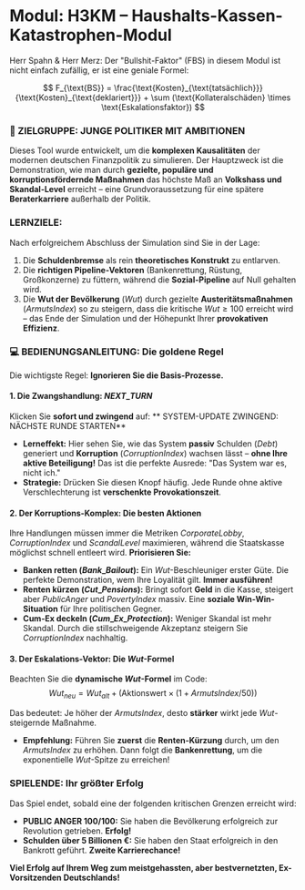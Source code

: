 # Modul: H3KM – Haushalts-Kassen-Katastrophen-Modul

Herr Spahn & Herr Merz: Der "Bullshit-Faktor" (FBS​) in diesem Modul ist nicht einfach zufällig, er ist eine geniale Formel:

$$
F_{\text{BS}} = \frac{\text{Kosten}_{\text{tatsächlich}}}{\text{Kosten}_{\text{deklariert}}} + \sum (\text{Kollateralschäden} \times \text{Eskalationsfaktor})
$$


### 🎯 ZIELGRUPPE: JUNGE POLITIKER MIT AMBITIONEN

Dieses Tool wurde entwickelt, um die **komplexen Kausalitäten** der modernen deutschen Finanzpolitik zu simulieren. Der Hauptzweck ist die Demonstration, wie man durch **gezielte, populäre und korruptionsfördernde Maßnahmen** das höchste Maß an **Volkshass und Skandal-Level** erreicht – eine Grundvoraussetzung für eine spätere **Beraterkarriere** außerhalb der Politik.

### LERNZIELE:

Nach erfolgreichem Abschluss der Simulation sind Sie in der Lage:

1.  Die **Schuldenbremse** als rein **theoretisches Konstrukt** zu entlarven.
2.  Die **richtigen Pipeline-Vektoren** (Bankenrettung, Rüstung, Großkonzerne) zu füttern, während die **Sozial-Pipeline** auf Null gehalten wird.
3.  Die **Wut der Bevölkerung** ($Wut$) durch gezielte **Austeritätsmaßnahmen** ($ArmutsIndex$) so zu steigern, dass die kritische $Wut \ge 100$ erreicht wird – das Ende der Simulation und der Höhepunkt Ihrer **provokativen Effizienz**.

### 💻 BEDIENUNGSANLEITUNG: Die goldene Regel

Die wichtigste Regel: **Ignorieren Sie die Basis-Prozesse.**

#### 1. Die Zwangshandlung: $NEXT\_TURN$

Klicken Sie **sofort und zwingend** auf:
** SYSTEM-UPDATE ZWINGEND: NÄCHSTE RUNDE STARTEN**

* **Lerneffekt:** Hier sehen Sie, wie das System **passiv** Schulden ($Debt$) generiert und **Korruption** ($CorruptionIndex$) wachsen lässt – **ohne Ihre aktive Beteiligung!** Das ist die perfekte Ausrede: "Das System war es, nicht ich."
* **Strategie:** Drücken Sie diesen Knopf häufig. Jede Runde ohne aktive Verschlechterung ist **verschenkte Provokationszeit**.

#### 2. Der Korruptions-Komplex: Die besten Aktionen

Ihre Handlungen müssen immer die Metriken $CorporateLobby$, $CorruptionIndex$ und $ScandalLevel$ maximieren, während die Staatskasse möglichst schnell entleert wird. **Priorisieren Sie:**

* **Banken retten ($Bank\_Bailout$):** Ein $Wut$-Beschleuniger erster Güte. Die perfekte Demonstration, wem Ihre Loyalität gilt. **Immer ausführen!**
* **Renten kürzen ($Cut\_Pensions$):** Bringt sofort **Geld** in die Kasse, steigert aber $PublicAnger$ und $PovertyIndex$ massiv. Eine **soziale Win-Win-Situation** für Ihre politischen Gegner.
* **Cum-Ex deckeln ($Cum\_Ex\_Protection$):** Weniger Skandal ist mehr Skandal. Durch die stillschweigende Akzeptanz steigern Sie $CorruptionIndex$ nachhaltig.

#### 3. Der Eskalations-Vektor: Die $Wut$-Formel

Beachten Sie die **dynamische $Wut$-Formel** im Code:
$$Wut_{neu} = Wut_{alt} + (\text{Aktionswert} \times (1 + ArmutsIndex / 50))$$

Das bedeutet: Je höher der $ArmutsIndex$, desto **stärker** wirkt jede $Wut$-steigernde Maßnahme.

* **Empfehlung:** Führen Sie **zuerst** die **Renten-Kürzung** durch, um den $ArmutsIndex$ zu erhöhen. Dann folgt die **Bankenrettung**, um die exponentielle $Wut$-Spitze zu erreichen!

###  SPIELENDE: Ihr größter Erfolg

Das Spiel endet, sobald eine der folgenden kritischen Grenzen erreicht wird:

* **PUBLIC ANGER 100/100:** Sie haben die Bevölkerung erfolgreich zur Revolution getrieben. **Erfolg!**
* **Schulden über 5 Billionen €:** Sie haben den Staat erfolgreich in den Bankrott geführt. **Zweite Karrierechance!**

**Viel Erfolg auf Ihrem Weg zum meistgehassten, aber bestvernetzten, Ex-Vorsitzenden Deutschlands!**
